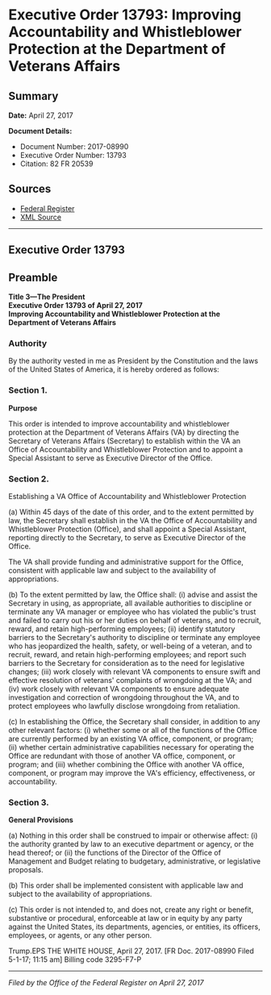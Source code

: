 # Executive Order 13793: Improving Accountability and Whistleblower Protection at the Department of Veterans Affairs

## Summary

**Date:** April 27, 2017

**Document Details:**
- Document Number: 2017-08990
- Executive Order Number: 13793
- Citation: 82 FR 20539

## Sources
- [Federal Register](https://www.federalregister.gov/documents/2017/05/02/2017-08990/improving-accountability-and-whistleblower-protection-at-the-department-of-veterans-affairs)
- [XML Source](https://www.federalregister.gov/documents/full_text/xml/2017/05/02/2017-08990.xml)

---

## Executive Order 13793

## Preamble

**Title 3—The President**  
**Executive Order 13793 of April 27, 2017**  
**Improving Accountability and Whistleblower Protection at the Department of Veterans Affairs**

### Authority

By the authority vested in me as President by the Constitution and the laws of the United States of America, it is hereby ordered as follows:
### Section 1.

**Purpose**

This order is intended to improve accountability and whistleblower protection at the Department of Veterans Affairs (VA) by directing the Secretary of Veterans Affairs (Secretary) to establish within the VA an Office of Accountability and Whistleblower Protection and to appoint a Special Assistant to serve as Executive Director of the Office.
### Section 2.

Establishing a VA Office of Accountability and Whistleblower Protection

(a) Within 45 days of the date of this order, and to the extent permitted by law, the Secretary shall establish in the VA the Office of Accountability and Whistleblower Protection (Office), and shall appoint a Special Assistant, reporting directly to the Secretary, to serve as Executive Director of the Office.

The VA shall provide funding and administrative support for the Office, consistent with applicable law and subject to the availability of appropriations.

(b) To the extent permitted by law, the Office shall:
    (i) advise and assist the Secretary in using, as appropriate, all available authorities to discipline or terminate any VA manager or employee who has violated the public's trust and failed to carry out his or her duties on behalf of veterans, and to recruit, reward, and retain high-performing employees;
    (ii) identify statutory barriers to the Secretary's authority to discipline or terminate any employee who has jeopardized the health, safety, or well-being of a veteran, and to recruit, reward, and retain high-performing employees; and report such barriers to the Secretary for consideration as to the need for legislative changes;
    (iii) work closely with relevant VA components to ensure swift and effective resolution of veterans' complaints of wrongdoing at the VA; and
    (iv) work closely with relevant VA components to ensure adequate investigation and correction of wrongdoing throughout the VA, and to protect employees who lawfully disclose wrongdoing from retaliation.

(c) In establishing the Office, the Secretary shall consider, in addition to any other relevant factors:
    (i) whether some or all of the functions of the Office are currently performed by an existing VA office, component, or program;
    (ii) whether certain administrative capabilities necessary for operating the Office are redundant with those of another VA office, component, or program; and
    (iii) whether combining the Office with another VA office, component, or program may improve the VA's efficiency, effectiveness, or accountability.
### Section 3.

**General Provisions**

(a) Nothing in this order shall be construed to impair or otherwise affect:
    (i) the authority granted by law to an executive department or agency, or the head thereof; or
    (ii) the functions of the Director of the Office of Management and Budget relating to budgetary, administrative, or legislative proposals.

(b) This order shall be implemented consistent with applicable law and subject to the availability of appropriations.

(c) This order is not intended to, and does not, create any right or benefit, substantive or procedural, enforceable at law or in equity by any party against the United States, its departments, agencies, or entities, its officers, employees, or agents, or any other person.

Trump.EPS
THE WHITE HOUSE,
April 27, 2017.
[FR Doc. 2017-08990 
Filed 5-1-17; 11:15 am]
Billing code 3295-F7-P

---

*Filed by the Office of the Federal Register on April 27, 2017*
